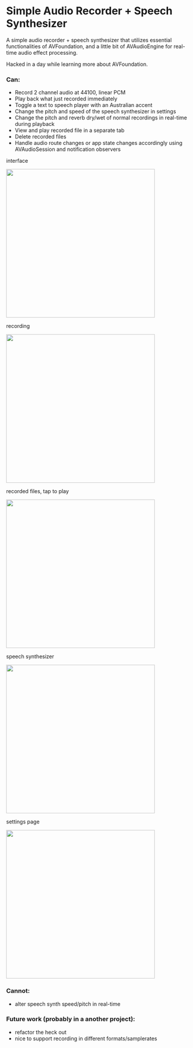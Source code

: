 # Simple Audio Recorder + Speech Synthesizer

A simple audio recorder + speech synthesizer that utilizes essential functionalities of AVFoundation, and a little bit of AVAudioEngine for real-time audio effect processing.

Hacked in a day while learning more about AVFoundation. 

### Can: 

- Record 2 channel audio at 44100, linear PCM 
- Play back what just recorded immediately
- Toggle a text to speech player with an Australian accent
- Change the pitch and speed of the speech synthesizer in settings
- Change the pitch and reverb dry/wet of normal recordings in real-time during playback
- View and play recorded file in a separate tab
- Delete recorded files
- Handle audio route changes or app state changes accordingly using AVAudioSession and notification observers

interface

<img src="images/1.png" width="400"/>

recording

<img src="images/3.png" width="400"/>

recorded files, tap to play

<img src="images/5.png" width="400"/>

speech synthesizer

<img src="images/4.png" width="400"/>

settings page

<img src="images/6.png" width="400"/>

### Cannot:

- alter speech synth speed/pitch in real-time

### Future work (probably in a another project): 

- refactor the heck out
- nice to support recording in different formats/samplerates
